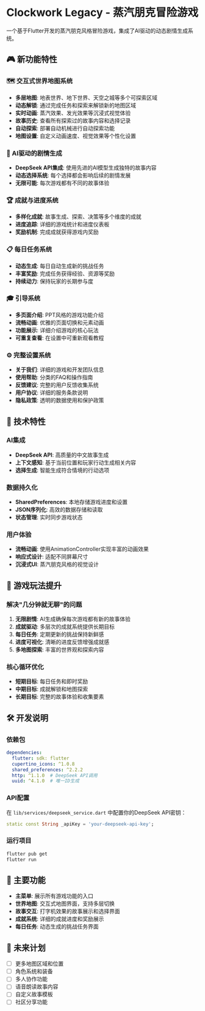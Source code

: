 # Clockwork Legacy - 蒸汽朋克冒险游戏

一个基于Flutter开发的蒸汽朋克风格冒险游戏，集成了AI驱动的动态剧情生成系统。

## 🎮 新功能特性

### 🗺️ 交互式世界地图系统
- **多层地图**: 地表世界、地下世界、天空之城等多个可探索区域
- **动态解锁**: 通过完成任务和探索来解锁新的地图区域
- **实时动画**: 蒸汽效果、发光效果等沉浸式视觉体验
- **故事历史**: 查看所有探索过的故事内容和选择记录
- **自动探索**: 部署自动机械进行自动探索功能
- **地图设置**: 自定义动画速度、视觉效果等个性化设置

### 🤖 AI驱动的剧情生成
- **DeepSeek API集成**: 使用先进的AI模型生成独特的故事内容
- **动态选择系统**: 每个选择都会影响后续的剧情发展
- **无限可能**: 每次游戏都有不同的故事体验

### 🏆 成就与进度系统
- **多样化成就**: 故事生成、探索、决策等多个维度的成就
- **进度追踪**: 详细的游戏统计和进度仪表板
- **奖励机制**: 完成成就获得游戏内奖励

### 📋 每日任务系统
- **动态生成**: 每日自动生成新的挑战任务
- **丰富奖励**: 完成任务获得经验、资源等奖励
- **持续动力**: 保持玩家的长期参与度

### 🎓 引导系统
- **多页面介绍**: PPT风格的游戏功能介绍
- **流畅动画**: 优雅的页面切换和元素动画
- **功能展示**: 详细介绍游戏的核心玩法
- **可重复查看**: 在设置中可重新观看教程

### ⚙️ 完整设置系统
- **关于我们**: 详细的游戏和开发团队信息
- **使用帮助**: 分类的FAQ和操作指南
- **反馈建议**: 完整的用户反馈收集系统
- **用户协议**: 详细的服务条款说明
- **隐私政策**: 透明的数据使用和保护政策

## 🚀 技术特性

### AI集成
- **DeepSeek API**: 高质量的中文故事生成
- **上下文感知**: 基于当前位置和玩家行动生成相关内容
- **选择生成**: 智能生成符合情境的行动选项

### 数据持久化
- **SharedPreferences**: 本地存储游戏进度和设置
- **JSON序列化**: 高效的数据存储和读取
- **状态管理**: 实时同步游戏状态

### 用户体验
- **流畅动画**: 使用AnimationController实现丰富的动画效果
- **响应式设计**: 适配不同屏幕尺寸
- **沉浸式UI**: 蒸汽朋克风格的视觉设计

## 🎯 游戏玩法提升

### 解决"几分钟就无聊"的问题
1. **无限剧情**: AI生成确保每次游戏都有新的故事体验
2. **成就驱动**: 多层次的成就系统提供长期目标
3. **每日任务**: 定期更新的挑战保持新鲜感
4. **进度可视化**: 清晰的进度反馈增强成就感
5. **多地图探索**: 丰富的世界观和探索内容

### 核心循环优化
- **短期目标**: 每日任务和即时奖励
- **中期目标**: 成就解锁和地图探索
- **长期目标**: 完整的故事体验和收集要素

## 🛠️ 开发说明

### 依赖包
```yaml
dependencies:
  flutter: sdk: flutter
  cupertino_icons: ^1.0.8
  shared_preferences: ^2.2.2
  http: ^1.1.0  # DeepSeek API调用
  uuid: ^4.1.0  # 唯一ID生成
```

### API配置
在 `lib/services/deepseek_service.dart` 中配置你的DeepSeek API密钥：
```dart
static const String _apiKey = 'your-deepseek-api-key';
```

### 运行项目
```bash
flutter pub get
flutter run
```

## 📱 主要功能

- **主菜单**: 展示所有游戏功能的入口
- **世界地图**: 交互式地图界面，支持多层切换
- **故事交互**: 打字机效果的故事展示和选择界面
- **成就系统**: 详细的成就进度和奖励展示
- **每日任务**: 动态生成的挑战任务界面

## 🔮 未来计划

- [ ] 更多地图区域和位置
- [ ] 角色系统和装备
- [ ] 多人协作功能
- [ ] 语音朗读故事内容
- [ ] 自定义故事模板
- [ ] 社区分享功能